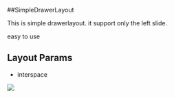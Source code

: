 ##SimpleDrawerLayout

This is simple drawerlayout. it support only the left slide.

easy to use


## Layout Params

 * interspace  
 
![](http://ww2.sinaimg.cn/mw690/0062ev2Wjw1f2o616fx3zj30ez0i60t7.jpg)
	






